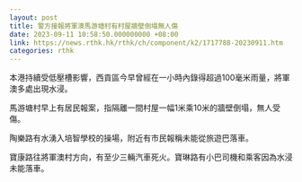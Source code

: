 ```yaml
---
layout: post
title: 警方接報將軍澳馬游塘村有村屋牆壁倒塌無人傷
date: 2023-09-11 10:58:50.000000000 +08:00
link: https://news.rthk.hk/rthk/ch/component/k2/1717788-20230911.htm
categories: rthk
---
```


本港持續受低壓槽影響，西貢區今早曾經在一小時內錄得超過100毫米雨量，將軍澳多處出現水浸。

馬游塘村早上有居民報案，指隔離一間村屋一幅1米乘10米的牆壁倒塌，無人受傷。

陶樂路有水湧入培智學校的操場，附近有市民報稱未能從旅遊巴落車。

寶康路往將軍澳村方向，有至少三輛汽車死火。寶琳路有小巴司機和乘客因為水浸未能落車。
